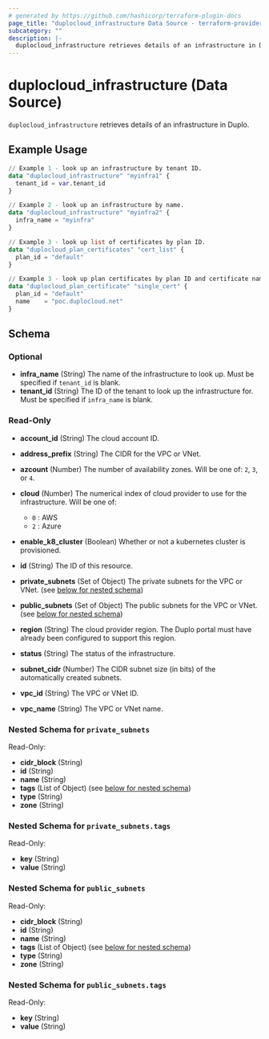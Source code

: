 ```yaml
---
# generated by https://github.com/hashicorp/terraform-plugin-docs
page_title: "duplocloud_infrastructure Data Source - terraform-provider-duplocloud"
subcategory: ""
description: |-
  duplocloud_infrastructure retrieves details of an infrastructure in Duplo.
---
```


# duplocloud_infrastructure (Data Source)

`duplocloud_infrastructure` retrieves details of an infrastructure in Duplo.

## Example Usage

```terraform
// Example 1 - look up an infrastructure by tenant ID.
data "duplocloud_infrastructure" "myinfra1" {
  tenant_id = var.tenant_id
}

// Example 2 - look up an infrastructure by name.
data "duplocloud_infrastructure" "myinfra2" {
  infra_name = "myinfra"
}

// Example 3 - look up list of certificates by plan ID.
data "duplocloud_plan_certificates" "cert_list" {
  plan_id = "default"
}

// Example 3 - look up plan certificates by plan ID and certificate name.
data "duplocloud_plan_certificate" "single_cert" {
  plan_id = "default"
  name    = "poc.duplocloud.net"
}
```

<!-- schema generated by tfplugindocs -->
## Schema

### Optional

- **infra_name** (String) The name of the infrastructure to look up. Must be specified if `tenant_id` is blank.
- **tenant_id** (String) The ID of the tenant to look up the infrastructure for. Must be specified if `infra_name` is blank.

### Read-Only

- **account_id** (String) The cloud account ID.
- **address_prefix** (String) The CIDR for the VPC or VNet.
- **azcount** (Number) The number of availability zones.  Will be one of: `2`, `3`, or `4`.
- **cloud** (Number) The numerical index of cloud provider to use for the infrastructure.
Will be one of:

   - `0` : AWS
   - `2` : Azure
- **enable_k8_cluster** (Boolean) Whether or not a kubernetes cluster is provisioned.
- **id** (String) The ID of this resource.
- **private_subnets** (Set of Object) The private subnets for the VPC or VNet. (see [below for nested schema](#nestedatt--private_subnets))
- **public_subnets** (Set of Object) The public subnets for the VPC or VNet. (see [below for nested schema](#nestedatt--public_subnets))
- **region** (String) The cloud provider region.  The Duplo portal must have already been configured to support this region.
- **status** (String) The status of the infrastructure.
- **subnet_cidr** (Number) The CIDR subnet size (in bits) of the automatically created subnets.
- **vpc_id** (String) The VPC or VNet ID.
- **vpc_name** (String) The VPC or VNet name.

<a id="nestedatt--private_subnets"></a>
### Nested Schema for `private_subnets`

Read-Only:

- **cidr_block** (String)
- **id** (String)
- **name** (String)
- **tags** (List of Object) (see [below for nested schema](#nestedobjatt--private_subnets--tags))
- **type** (String)
- **zone** (String)

<a id="nestedobjatt--private_subnets--tags"></a>
### Nested Schema for `private_subnets.tags`

Read-Only:

- **key** (String)
- **value** (String)



<a id="nestedatt--public_subnets"></a>
### Nested Schema for `public_subnets`

Read-Only:

- **cidr_block** (String)
- **id** (String)
- **name** (String)
- **tags** (List of Object) (see [below for nested schema](#nestedobjatt--public_subnets--tags))
- **type** (String)
- **zone** (String)

<a id="nestedobjatt--public_subnets--tags"></a>
### Nested Schema for `public_subnets.tags`

Read-Only:

- **key** (String)
- **value** (String)


